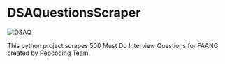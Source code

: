 # DSAQuestionsScraper

![DSAQ](https://user-images.githubusercontent.com/53931942/103353449-e6c01b00-4ace-11eb-9273-80773580f79a.png)

This python project scrapes 500 Must Do Interview Questions for FAANG created by Pepcoding Team.
